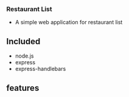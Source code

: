 ### Restaurant List
- A simple web application for restaurant list

 ## Included
 - node.js
 - express
 - express-handlebars

 ## features



 ##